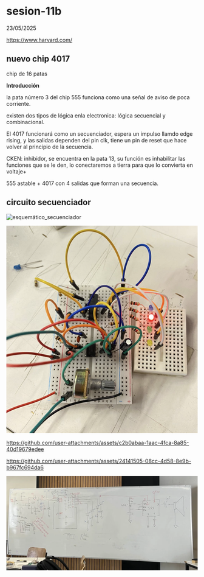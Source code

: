 # sesion-11b

23/05/2025

https://www.harvard.com/

## nuevo chip 4017 

chip de 16 patas 

**Introducción**

la pata número 3 del chip 555 funciona como una señal de aviso de poca corriente.

existen dos tipos de lógica enla electronica: lógica secuencial y combinacional.

El 4017 funcionará como un secuenciador, espera un impulso llamdo edge rising, y las salidas dependen del pin clk, tiene un pin de reset que hace volver al principio de la secuencia.

CKEN: inhibidor, se encuentra en la pata 13, su función es inhabilitar las funciones que se le den, lo conectaremos a tierra para que lo convierta en voltaje+

555 astable + 4017 con 4 salidas que forman una secuencia.

## circuito secuenciador

![esquemático_secuenciador](./archivos/esquemático_secuenciador.png)

![circuito_secuenciador](./archivos/circuito_secuenciador.png)

https://github.com/user-attachments/assets/c2b0abaa-1aac-4fca-8a85-40d19679edee

https://github.com/user-attachments/assets/24141505-08cc-4d58-8e9b-b967fc694da6

![555-astable_+_40174](./archivos/555-astable_+_40174.png)
